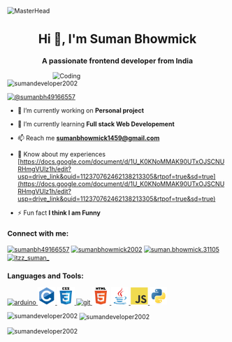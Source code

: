 ![MasterHead](https://camo.githubusercontent.com/127298714375cc05adb5cba46747c271a69d0a7208954d5db93650ba2f5b34ce/68747470733a2f2f6d69722d73332d63646e2d63662e626568616e63652e6e65742f70726f6a6563745f6d6f64756c65732f6d61785f313230302f37393733313536383039373539392e356235306263613437373733352e6a7067)
<h1 align="center">Hi 👋, I'm Suman Bhowmick</h1>
<h3 align="center">A passionate frontend developer from India</h3>
<img align="right" alt="Coding" width="400" src="https://miro.medium.com/max/1360/0*7Q3yvSIv_t0ioJ-Z.gif">
<p align="left"> <img src="https://komarev.com/ghpvc/?username=sumandeveloper2002&label=Profile%20views&color=0e75b6&style=flat" alt="sumandeveloper2002" /> </p>

<p align="left"> <a href="https://twitter.com/@sumanbh49166557" target="blank"><img src="https://img.shields.io/twitter/follow/@sumanbh49166557?logo=twitter&style=for-the-badge" alt="@sumanbh49166557" /></a> </p>


- 🔭 I’m currently working on **Personal project**

- 🌱 I’m currently learning **Full stack Web Developement**

- 📫 Reach me **sumanbhowmick1459@gmail.com**

- 📄 Know about my experiences [https://docs.google.com/document/d/1U_K0KNoMMAK90UTxOJSCNURHmgVUlz1h/edit?usp=drive_link&ouid=112370762462138213305&rtpof=true&sd=true](https://docs.google.com/document/d/1U_K0KNoMMAK90UTxOJSCNURHmgVUlz1h/edit?usp=drive_link&ouid=112370762462138213305&rtpof=true&sd=true)

- ⚡ Fun fact **I think I am Funny**

<h3 align="left">Connect with me:</h3>
<p align="left">
<a href="https://twitter.com/sumanbh49166557" target="blank"><img align="center" src="https://raw.githubusercontent.com/rahuldkjain/github-profile-readme-generator/master/src/images/icons/Social/twitter.svg" alt="sumanbh49166557" height="30" width="40" /></a>
<a href="https://linkedin.com/in/sumanbhowmick2002" target="blank"><img align="center" src="https://raw.githubusercontent.com/rahuldkjain/github-profile-readme-generator/master/src/images/icons/Social/linked-in-alt.svg" alt="sumanbhowmick2002" height="30" width="40" /></a>
<a href="https://fb.com/suman.bhowmick.31105" target="blank"><img align="center" src="https://raw.githubusercontent.com/rahuldkjain/github-profile-readme-generator/master/src/images/icons/Social/facebook.svg" alt="suman.bhowmick.31105" height="30" width="40" /></a>
<a href="https://instagram.com/itzz_suman_" target="blank"><img align="center" src="https://raw.githubusercontent.com/rahuldkjain/github-profile-readme-generator/master/src/images/icons/Social/instagram.svg" alt="itzz_suman_" height="30" width="40" /></a>
</p>

<h3 align="left">Languages and Tools:</h3>
<p align="left"> <a href="https://www.arduino.cc/" target="_blank" rel="noreferrer"> <img src="https://cdn.worldvectorlogo.com/logos/arduino-1.svg" alt="arduino" width="40" height="40"/> </a> <a href="https://www.cprogramming.com/" target="_blank" rel="noreferrer"> <img src="https://raw.githubusercontent.com/devicons/devicon/master/icons/c/c-original.svg" alt="c" width="40" height="40"/> </a> <a href="https://www.w3schools.com/css/" target="_blank" rel="noreferrer"> <img src="https://raw.githubusercontent.com/devicons/devicon/master/icons/css3/css3-original-wordmark.svg" alt="css3" width="40" height="40"/> </a> <a href="https://git-scm.com/" target="_blank" rel="noreferrer"> <img src="https://www.vectorlogo.zone/logos/git-scm/git-scm-icon.svg" alt="git" width="40" height="40"/> </a> <a href="https://www.w3.org/html/" target="_blank" rel="noreferrer"> <img src="https://raw.githubusercontent.com/devicons/devicon/master/icons/html5/html5-original-wordmark.svg" alt="html5" width="40" height="40"/> </a> <a href="https://www.java.com" target="_blank" rel="noreferrer"> <img src="https://raw.githubusercontent.com/devicons/devicon/master/icons/java/java-original.svg" alt="java" width="40" height="40"/> </a> <a href="https://developer.mozilla.org/en-US/docs/Web/JavaScript" target="_blank" rel="noreferrer"> <img src="https://raw.githubusercontent.com/devicons/devicon/master/icons/javascript/javascript-original.svg" alt="javascript" width="40" height="40"/> </a> <a href="https://www.python.org" target="_blank" rel="noreferrer"> <img src="https://raw.githubusercontent.com/devicons/devicon/master/icons/python/python-original.svg" alt="python" width="40" height="40"/> </a> </p>

<p><img align="left" src="https://github-readme-stats.vercel.app/api/top-langs?username=sumandeveloper2002&show_icons=true&locale=en&layout=compact" alt="sumandeveloper2002" /></p>

<p>&nbsp;<img align="center" src="https://github-readme-stats.vercel.app/api?username=sumandeveloper2002&show_icons=true&locale=en" alt="sumandeveloper2002" /></p>

<p><img align="center" src="https://github-readme-streak-stats.herokuapp.com/?user=sumandeveloper2002&" alt="sumandeveloper2002" /></p>

